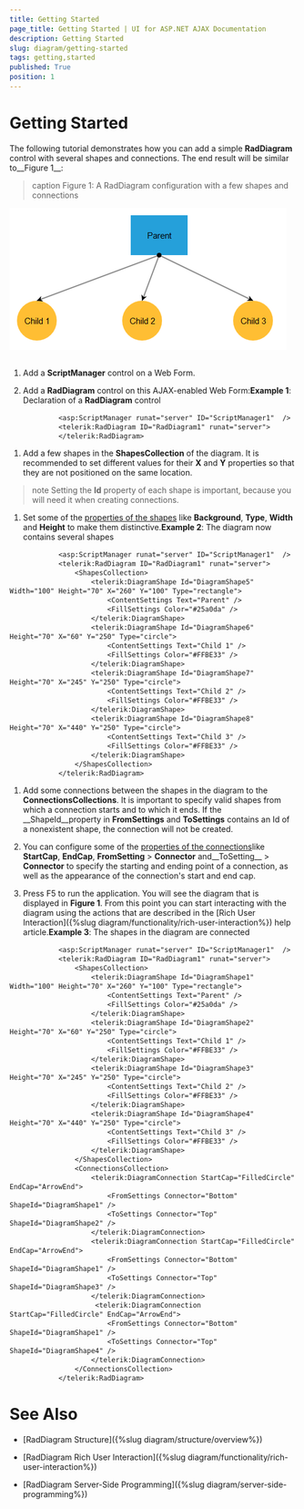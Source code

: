```yaml
---
title: Getting Started
page_title: Getting Started | UI for ASP.NET AJAX Documentation
description: Getting Started
slug: diagram/getting-started
tags: getting,started
published: True
position: 1
---
```


# Getting Started



The following tutorial demonstrates how you can add a simple __RadDiagram__ control with several shapes and connections. The end result will be similar to__Figure 1__:
>caption Figure 1: A RadDiagram configuration with a few shapes and connections

![diagram-simple-setup](images/diagram-simple-setup.png)

## 

1. Add a __ScriptManager__ control on a Web Form.

1. Add a __RadDiagram__ control on this AJAX-enabled Web Form:__Example 1__: Declaration of a __RadDiagram__ control

````ASPNET
	        <asp:ScriptManager runat="server" ID="ScriptManager1"  />
	        <telerik:RadDiagram ID="RadDiagram1" runat="server">
	        </telerik:RadDiagram>
````



1. Add a few shapes in the __ShapesCollection__ of the diagram. It is recommended to set different values for their __X__ and __Y__ properties so that they are not positioned on the same location.

>note Setting the __Id__ property of each shape is important, because you will need it when creating connections.
>


1. Set some of the [properties of the shapes](http://www.telerik.com/help/aspnet-ajax/t_telerik_web_ui_diagramshape.html) like __Background__, __Type__, __Width__ and __Height__ to make them distinctive.__Example 2__: The diagram now contains several shapes

````ASPNET
	        <asp:ScriptManager runat="server" ID="ScriptManager1"  />
	        <telerik:RadDiagram ID="RadDiagram1" runat="server">
	            <ShapesCollection>
	                <telerik:DiagramShape Id="DiagramShape5" Width="100" Height="70" X="260" Y="100" Type="rectangle">
	                    <ContentSettings Text="Parent" />
	                    <FillSettings Color="#25a0da" />
	                </telerik:DiagramShape>
	                <telerik:DiagramShape Id="DiagramShape6" Height="70" X="60" Y="250" Type="circle">
	                    <ContentSettings Text="Child 1" />
	                    <FillSettings Color="#FFBE33" />
	                </telerik:DiagramShape>
	                <telerik:DiagramShape Id="DiagramShape7" Height="70" X="245" Y="250" Type="circle">
	                    <ContentSettings Text="Child 2" />
	                    <FillSettings Color="#FFBE33" />
	                </telerik:DiagramShape>
	                <telerik:DiagramShape Id="DiagramShape8" Height="70" X="440" Y="250" Type="circle">
	                    <ContentSettings Text="Child 3" />
	                    <FillSettings Color="#FFBE33" />
	                </telerik:DiagramShape>
	            </ShapesCollection>
	        </telerik:RadDiagram>
````



1. Add some connections between the shapes in the diagram to the __ConnectionsCollections__. It is important to specify valid shapes from which a connection starts and to which it ends. If the __ShapeId__property in __FromSettings__ and __ToSettings__ contains an Id of a nonexistent shape, the connection will not be created.

1. You can configure some of the [properties of the connections](http://www.telerik.com/help/aspnet-ajax/t_telerik_web_ui_diagramconnection.html)like __StartCap__, __EndCap__, __FromSetting__ > __Connector__ and__ToSetting__ > __Connector__ to specify the starting and ending point of a connection, as well as the appearance of the connection's start and end cap.

1. Press F5 to run the application. You will see the diagram that is displayed in __Figure 1__. From this point you can start interacting with the diagram using the actions that are described in the [Rich User Interaction]({%slug diagram/functionality/rich-user-interaction%}) help article.__Example 3__: The shapes in the diagram are connected

````ASPNET
	        <asp:ScriptManager runat="server" ID="ScriptManager1"  />
	        <telerik:RadDiagram ID="RadDiagram1" runat="server">
	            <ShapesCollection>
	                <telerik:DiagramShape Id="DiagramShape1" Width="100" Height="70" X="260" Y="100" Type="rectangle">
	                    <ContentSettings Text="Parent" />
	                    <FillSettings Color="#25a0da" />
	                </telerik:DiagramShape>
	                <telerik:DiagramShape Id="DiagramShape2" Height="70" X="60" Y="250" Type="circle">
	                    <ContentSettings Text="Child 1" />
	                    <FillSettings Color="#FFBE33" />
	                </telerik:DiagramShape>
	                <telerik:DiagramShape Id="DiagramShape3" Height="70" X="245" Y="250" Type="circle">
	                    <ContentSettings Text="Child 2" />
	                    <FillSettings Color="#FFBE33" />
	                </telerik:DiagramShape>
	                <telerik:DiagramShape Id="DiagramShape4" Height="70" X="440" Y="250" Type="circle">
	                    <ContentSettings Text="Child 3" />
	                    <FillSettings Color="#FFBE33" />
	                </telerik:DiagramShape>
	            </ShapesCollection>
	            <ConnectionsCollection>
	                <telerik:DiagramConnection StartCap="FilledCircle" EndCap="ArrowEnd">
	                    <FromSettings Connector="Bottom" ShapeId="DiagramShape1" />
	                    <ToSettings Connector="Top" ShapeId="DiagramShape2" />
	                </telerik:DiagramConnection>
	                <telerik:DiagramConnection StartCap="FilledCircle" EndCap="ArrowEnd">
	                    <FromSettings Connector="Bottom" ShapeId="DiagramShape1" />
	                    <ToSettings Connector="Top" ShapeId="DiagramShape3" />
	                </telerik:DiagramConnection>
	                 <telerik:DiagramConnection StartCap="FilledCircle" EndCap="ArrowEnd">
	                    <FromSettings Connector="Bottom" ShapeId="DiagramShape1" />
	                    <ToSettings Connector="Top" ShapeId="DiagramShape4" />
	                </telerik:DiagramConnection>
	            </ConnectionsCollection>
	        </telerik:RadDiagram>
````



# See Also

 * [RadDiagram Structure]({%slug diagram/structure/overview%})

 * [RadDiagram Rich User Interaction]({%slug diagram/functionality/rich-user-interaction%})

 * [RadDiagram Server-Side Programming]({%slug diagram/server-side-programming%})
